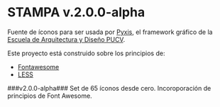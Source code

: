 STAMPA v.2.0.0-alpha
======

Fuente de íconos para ser usada por [Pyxis][4], el framework gráfico de la [Escuela de Arquitectura y Diseño PUCV][1].

Este proyecto está construido sobre los principios de:
- [Fontawesome][2]
- [LESS][3]


[1]: http://www.ead.pucv.cl/
[2]: http://fortawesome.github.io/Font-Awesome/
[3]: http://lesscss.org/
[4]: http://github.com/eadpucv/pyxis

###v2.0.0-alpha###
Set de 65 íconos desde cero. Incoroporación de principios de Font Awesome.